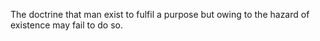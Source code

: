 The doctrine that man exist to fulfil a purpose but owing to the hazard of existence may fail to do so.
